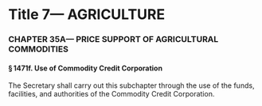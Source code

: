 
# Title 7— AGRICULTURE
### CHAPTER 35A— PRICE SUPPORT OF AGRICULTURAL COMMODITIES
#### § 1471f. Use of Commodity Credit Corporation

The Secretary shall carry out this subchapter through the use of the funds, facilities, and authorities of the Commodity Credit Corporation.
